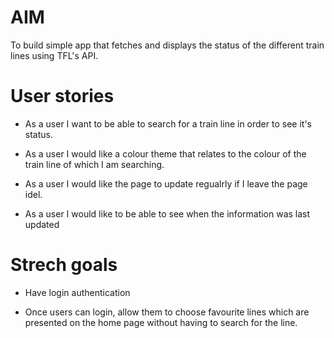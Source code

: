 # AIM

To build simple app that fetches and displays the status of the different train lines using TFL's API.

# User stories

- As a user I want to be able to search for a train line in order to see it's status.

- As a user I would like a colour theme that relates to the colour of the train line of which I am searching.

- As a user I would like the page to update regualrly if I leave the page idel.

- As a user I would like to be able to see when the information was last updated

# Strech goals

- Have login authentication 

- Once users can login, allow them to choose favourite lines which are presented on the home page without having to search for the line.